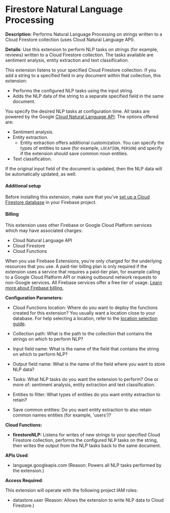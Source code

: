 # Firestore Natural Language Processing

**Description**: Performs Natural Language Processing on strings written to a Cloud Firestore collection (uses Cloud Natural Language API).



**Details**: Use this extension to perform NLP tasks on strings (for example, reviews) written to a Cloud Firestore collection. The tasks available are sentiment analysis, entity extraction and text classification.

This extension listens to your specified Cloud Firestore collection. If you add a string to a specified field in any document within that collection, this extension:

- Performs the configured NLP tasks using the input string.
- Adds the NLP data of the string to a separate specified field in the same document.

You specify the desired NLP tasks at configuration time. All tasks are powered by the Google [Cloud Natural Language API](https://cloud.google.com/natural-language/docs/). The options offered are:
- Sentiment analysis.
- Entity extraction.
  - Entity extraction offers additional customization. You can specify the types of entities to save (for example, `LOCATION`, `PERSON`) and specify if the extension should save common noun entities.
- Text classification.

If the original input field of the document is updated, then the NLP data will be automatically updated, as well.

#### Additional setup

Before installing this extension, make sure that you've [set up a Cloud Firestore database](https://firebase.google.com/docs/firestore/quickstart) in your Firebase project.

#### Billing

This extension uses other Firebase or Google Cloud Platform services which may have associated charges:

- Cloud Natural Language API
- Cloud Firestore
- Cloud Functions

When you use Firebase Extensions, you're only charged for the underlying resources that you use. A paid-tier billing plan is only required if the extension uses a service that requires a paid-tier plan, for example calling to a Google Cloud Platform API or making outbound network requests to non-Google services. All Firebase services offer a free tier of usage. [Learn more about Firebase billing.](https://firebase.google.com/pricing)




**Configuration Parameters:**

* Cloud Functions location: Where do you want to deploy the functions created for this extension? You usually want a location close to your database. For help selecting a location, refer to the [location selection guide](https://firebase.google.com/docs/functions/locations).


* Collection path: What is the path to the collection that contains the strings on which to perform NLP?


* Input field name: What is the name of the field that contains the string on which to perform NLP?


* Output field name: What is the name of the field where you want to store NLP data?


* Tasks: What NLP tasks do you want the extension to perform? One or more of: sentiment analysis, entity extraction and text classification.


* Entities to filter: What types of entities do you want entity extraction to retain? 


* Save common entities: Do you want entity extraction to also retain common names entities (for example, 'users')?




**Cloud Functions:**

* **firestoreNLP:** Listens for writes of new strings to your specified Cloud Firestore collection, performs the configured NLP tasks on the string, then writes the output from the NLP tasks back to the same document.



**APIs Used**:

* language.googleapis.com (Reason: Powers all NLP tasks performed by the extension.)



**Access Required**:



This extension will operate with the following project IAM roles:

* datastore.user (Reason: Allows the extension to write NLP data to Cloud Firestore.)
